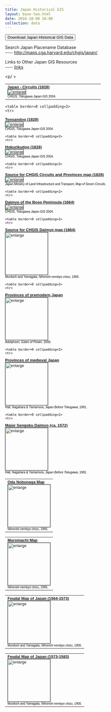```yaml
---
title: Japan Historical GIS
layout: base-two.html
date: 2016-10-08 16:00
collection: data
---
```

<div class="chunk">

<form method="get" style="display: inline;" action="https://dataverse.harvard.edu/dataverse/japan_hgis" target="_new"><button class="button">Download Japan Historical GIS Data</button></form>
<p>
<span class="moray">Search Japan Placename Database</span>
<br>---- <a href='http://maps.cga.harvard.edu/chgis/japan/'  target='_blank'>http://maps.cga.harvard.edu/chgis/japan/</a>
       
<p />

<p>
<span class="moray">Links to Other Japan GIS Resources</span>
<br>---- <a href='../../japan/links.html'>links</a>
   
<p/ >

<table border=0 cellpadding=2>
	<tr>
<td width=300 valign=top>
<font face="arial" color="black" size=-1><a href="../../japan/images/jp_doo_kuni2.gif"><b> Japan - Circuits (1828)</b><br>
<img src="../../japan/images/jp_doo_kuni2_sm.gif"  BORDER=1 align=middle title="enlarge"></a>
<br>
<font size=-2>CHGIS, <i>Tokugawa Japan GIS</i> 2004.  </font>
</td>
	</tr>	
	</table>
<p>

	<table border=0 cellpadding=2>
	<tr>
<td width=300 valign=top>
<font face="arial" color="black" size=-1><a href="../../japan/images/toosandoo.gif"><b> Toosandoo (1828)</b><br>
<img src="../../japan/images/toosandoo_sm.gif"  BORDER=1 align=middle title="enlarge"></a>
<br>
<font size=-2>CHGIS, <i>Tokugawa Japan GIS</i> 2004.  </font>
</td>
	</tr>	
	</table>
<p>

	<table border=0 cellpadding=2>
	<tr>
<td width=300 valign=top>
<font face="arial" color="black" size=-1><a href="../../japan/images/hokuriku.gif"><b> Hokurikudoo (1828)</b><br>
<img src="../../japan/images/hokuriku_sm.gif"  BORDER=1 align=middle title="enlarge"></a>
<br>
<font size=-2>CHGIS, <i>Tokugawa Japan GIS</i> 2004.  </font>
</td>
	</tr>	
	</table>
<p>

	<table border=0 cellpadding=2>
	<tr>
<td width=300 valign=top>
<font face="arial" color="black" size=-1><a href="http://www.ktr.mlit.go.jp/yokohama/tokaido/02_tokaido/04_qa/index1/a0101e.htm"><b> Source for CHGIS Circuits and Provinces map (1828)</b><br>
<img src="../../japan/images/japan_rt.gif"  BORDER=1 align=middle title="enlarge"></a>
<br>
<font size=-2>Japan Ministry of Land Infrastructure and Transport, <i>Map of Seven Circuits</i>.  </font>	

</td>
	</tr>	
	</table>
<p>


	<table border=0 cellpadding=2>
	<tr>
<td width=300 valign=top>
<font face="arial" color="black" size=-1><a href="../../japan/images/boso.gif"><b> Daimyo of the Boso Peninsula (1664)</b><br>
<img src="../../japan/images/boso_sm.gif"  BORDER=1 align=middle title="enlarge"></a>
<br>
<font size=-2>CHGIS, <i>Tokugawa Japan GIS</i> 2004.  </font>
</td>
	</tr>	
	</table>
<p>

	<table border=0 cellpadding=2>
	<tr>
<td valign=top>
<font face="arial" color="black" size=-1><a href="../../japan/images/daimyo_1664.gif"><b>  Source for CHGIS Daimyo map (1664)</b><br>
<img src="../../japan/images/daimyo_1664_sm.gif" height="140" BORDER=1 align=middle title="enlarge"></a><br><font size=-2>Murdoch and Yamagata, <i>Nihonshi nembyo chizu</i>, 1900.  </font>
</td>
	</tr>

<p>


	<table border=0 cellpadding=2>
	<tr>
<td width=300 valign=top>
<font face="arial" color="black" size=-1><a href="../../japan/images/adolphson_japan.jpg"><b> Provinces of premodern Japan</b><br>
<img src="../../japan/images/adolphson_japan.gif" height="140" BORDER=1 align=middle title="enlarge"></a><br>
<font size=-2>Adolphson, <i>Gates of Power</i>, 2000.  </font>	
</td>
	</tr>	
	</table>
<p>


	<table border=0 cellpadding=2>
	<tr>
<td valign=top>
<font face="arial" color="black" size=-1><a href="../../japan/images/hall_medieval_prov.jpg"><b> Provinces of medieval  Japan</b><br>
<img src="../../japan/images/hall_medieval_prov.gif" height="140" BORDER=1 align=middle title="enlarge"></a><br><font size=-2>Hall, Nagahara & Yamamura, <i>Japan Before Tokugawa</i>, 1981.  </font>
</td>
	</tr>	
	</table>


<p>

	<table border=0 cellpadding=2>
	<tr>
<td valign=top>
<font face="arial" color="black" size=-1><a href="../../japan/images/hall_sengoku_daimyo_1572.jpg"><b> Major Sengoku Daimyo (ca. 1572)</b><br>
<img src="../../japan/images/hall_sengoku_daimyo_1572.gif" height="140" BORDER=1 align=middle title="enlarge"></a><br><font size=-2>Hall, Nagahara & Yamamura, <i>Japan Before Tokugawa</i>, 1981.  </font>
</td>
	</tr>	
	</table>


<p>
	<table border=0 cellpadding=2>
	<tr>
<td valign=top>
<font face="arial" color="black" size=-1><a href="../../japan/images/nempyo_1549_1582.jpg"><b> Oda Nobunaga Map</b><br>
<img src="../../japan/images/nempyo_1549_1582.gif" height="140" BORDER=1 align=middle title="enlarge"></a><br><font size=-2>Nihonshi nembyo chizu</i>, 1995.    </font>
</td>
	</tr>	


<p>
	<table border=0 cellpadding=2>
	<tr>
<td valign=top>
<font face="arial" color="black" size=-1><a href="../../japan/images/nempyo_chizu_1360.jpg"><b> Muromachi Map</b><br>
<img src="../../japan/images/nempyo_chizu_1360.gif" height="140" BORDER=1 align=middle title="enlarge"></a><br><font size=-2>Nihonshi nembyo chizu</i>, 1995.    </font>
</td>
	</tr>
<p>
	<table border=0 cellpadding=2>
	<tr>
<td valign=top>
<font face="arial" color="black" size=-1><a href="../../japan/images/japan_1564_1573.gif"><b>  Feudal Map of Japan (1564-1573)</b><br>
<img src="../../japan/images/japan_1564_1573_sm.gif" height="140" BORDER=1 align=middle title="enlarge"></a><br><font size=-2>Murdoch and Yamagata, <i>Nihonshi nembyo chizu</i>, 1900.  </font>
</td>
	</tr>

<p>
	<table border=0 cellpadding=2>
	<tr>
<td valign=top>
<font face="arial" color="black" size=-1><a href="../../japan/images/japan_1573_1583.gif"><b>  Feudal Map of Japan (1573-1583)</b><br>
<img src="../../japan/images/japan_1573_1583_sm.gif" height="140" BORDER=1 align=middle title="enlarge"></a><br><font size=-2>Murdoch and Yamagata, <i>Nihonshi nembyo chizu</i>, 1900.  </font>
</td>
	</tr>
</table>

</div>